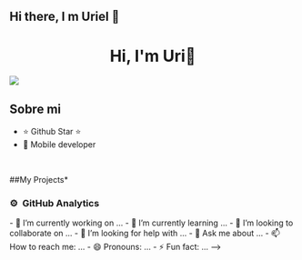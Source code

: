 ## Hi there, I m Uriel  👋

<div align="center">
<h1 align="center">Hi, I'm Uri👋</h1>
</div>
<img src="https://imgur.com/a/gmhsTUw">

## Sobre mi

- ⭐ Github Star ⭐ 
- 📲 Mobile developer
<br>

##My Projects*



### ⚙️ &nbsp;GitHub Analytics

<p align="center">

</p>
- 🔭 I’m currently working on ...
- 🌱 I’m currently learning ...
- 👯 I’m looking to collaborate on ...
- 🤔 I’m looking for help with ...
- 💬 Ask me about ...
- 📫 How to reach me: ...
- 😄 Pronouns: ...
- ⚡ Fun fact: ...
-->
